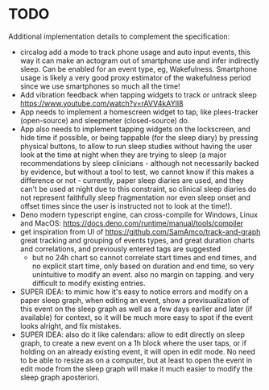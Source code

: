 # TODO

Additional implementation details to complement the specification:

* circalog add a mode to track phone usage and auto input events, this way it can make an actogram out of smartphone use and infer indirectly sleep. Can be enabled for an event type, eg, Wakefulness. Smartphone usage is likely a very good proxy estimator of the wakefulness period since we use smartphones so much all the time!
* Add vibration feedback when tapping widgets to track or untrack sleep https://www.youtube.com/watch?v=rAVV4kAYlI8
* App needs to implement a homescreen widget to tap, like plees-tracker (open-source) and sleepmeter (closed-source) do.
* App also needs to implement tapping widgets on the lockscreen, and hide time if possible, or being tappable (for the sleep diary) by pressing physical buttons, to allow to run sleep studies without having the user look at the time at night when they are trying to sleep (a major recommendations by sleep clinicians - although not necessarily backed by evidence, but without a tool to test, we cannot know if this makes a difference or not - currently, paper sleep diaries are used, and they can't be used at night due to this constraint, so clinical sleep diaries do not represent faithfully sleep fragmentation nor even sleep onset and offset times since the user is instructed not to look at the time!).
* Deno modern typescript engine, can cross-compile for Windows, Linux and MacOS: https://docs.deno.com/runtime/manual/tools/compiler
* get inspiration from UI of https://github.com/SamAmco/track-and-graph great tracking and grouping of events types, and great duration charts and correlations, and previously entered tags are suggested
  * but no 24h chart so cannot correlate start times and end times, and no explicit start time, only based on duration and end time, so very unintuitive to modify an event. also no margin on tapping. and very difficult to modify existing entries.
* SUPER IDEA: to mimic how it's easy to notice errors and modify on a paper sleep graph, when editing an event, show a previsualization of this event on the sleep graph as well as a few days earlier and later (if available) for context, so it will be much more easy to spot if the event looks alright, and fix mistakes.
* SUPER IDEA: also do it like calendars: allow to edit directly on sleep graph, to create a new event on a 1h block where the user taps, or if holding on an already existing event, it will open in edit mode. No need to be able to resize as on a computer, but at least to.open the event in edit mode from the sleep graph will make it much easier to modify the sleep graph aposteriori.
